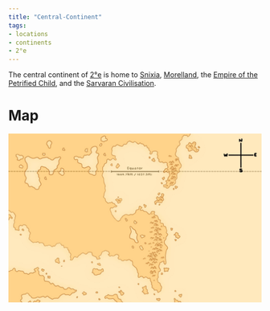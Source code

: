 ```yaml
---
title: "Central-Continent"
tags:
- locations
- continents
- 2°e
---
```

The central continent of [2°e](locations/2nd-realm/2nd-realm.md) is home to [Snixia](cultures/snixian/snixia/snixia.md), [Morelland](cultures/morellic/morelland/morelland.md), the [Empire of the Petrified Child](cultures/morellic/stonechild-empire/stonechild-empire.md), and the [Sarvaran Civilisation](cultures/morellic/sarvara/sarvara.md).

# Map
![Unfinished Map of the Central Continent, featuring the equatorial lakes, the Morellic Mountains, but unfortunately missing the Snixian mountains. It also shows a compass, an equator line, and the Sarvaran Peninsula. ](maps/Central/central_map.jpeg)